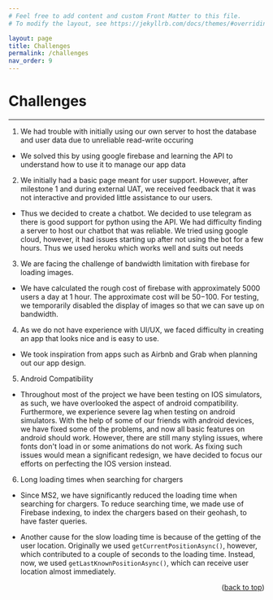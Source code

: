 ```yaml
---
# Feel free to add content and custom Front Matter to this file.
# To modify the layout, see https://jekyllrb.com/docs/themes/#overriding-theme-defaults

layout: page
title: Challenges
permalink: /challenges
nav_order: 9
---
```


# Challenges

---

1. We had trouble with initially using our own server to host the database and user data due to unreliable read-write occuring

* We solved this by using google firebase and learning the API to understand how to use it to manage our app data

2. We initially had a basic page meant for user support. However, after milestone 1 and during external UAT, we received feedback that it was not interactive and provided little assistance to our users.

* Thus we decided to create a chatbot. We decided to use telegram as there is good support for python using the API. We had difficulty finding a server to host our chatbot that was reliable. We tried using google cloud, however, it had issues starting up after not using the bot for a few hours. Thus we used heroku which works well and suits out needs

3. We are facing the challenge of bandwidth limitation with firebase for loading images.

* We have calculated the rough cost of firebase with approximately 5000 users a day at 1 hour. The approximate cost will be $50-$100. For testing, we temporarily disabled the display of images so that we can save up on bandwidth.

4. As we do not have experience with UI/UX, we faced difficulty in creating an app that looks nice and is easy to use.

* We took inspiration from apps such as Airbnb and Grab when planning out our app design.

5. Android Compatibility

* Throughout most of the project we have been testing on IOS simulators, as such, we have overlooked the aspect of android compatibility. Furthermore, we experience severe lag when testing on android simulators. With the help of some of our friends with android devices, we have fixed some of the problems, and now all basic features on android should work. However, there are still many styling issues, where fonts don't load in or some animations do not work. As fixing such issues would mean a significant redesign, we have decided to focus our efforts on perfecting the IOS version instead.

6. Long loading times when searching for chargers

* Since MS2, we have significantly reduced the loading time when searching for chargers. To reduce searching time, we made use of Firebase indexing, to index the chargers based on their geohash, to have faster queries.

* Another cause for the slow loading time is because of the getting of the user location. Originally we used `getCurrentPositionAsync()`, however, which contributed to a couple of seconds to the loading time. Instead, now, we used `getLastKnownPositionAsync()`, which can receive user location almost immediately.

<p align="right">(<a href="#top">back to top</a>)</p>
